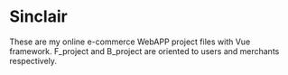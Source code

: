 # Sinclair
These are my online e-commerce WebAPP project files with Vue framework.
F_project and B_project are oriented to users and merchants respectively.
